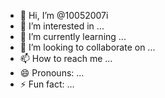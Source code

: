 - 👋 Hi, I’m @10052007i
- 👀 I’m interested in ...
- 🌱 I’m currently learning ...
- 💞️ I’m looking to collaborate on ...
- 📫 How to reach me ...
- 😄 Pronouns: ...
- ⚡ Fun fact: ...

<!---
10052007i/10052007i is a ✨ special ✨ repository because its `README.md` (this file) appears on your GitHub profile.
You can click the Preview link to take a look at your changes.
--->
